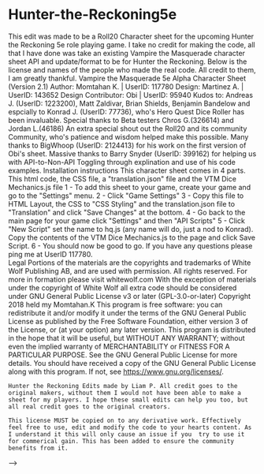 # Hunter-the-Reckoning5e
This edit was made to be a Roll20 Character sheet for the upcoming Hunter the Reckoning 5e role playing game. I take no credit for making the code, all that I have done was take an existing Vampire the Masquerade character sheet API and update/format to be for Hunter the Reckoning.
Below is the license and names of the people who made the real code. All credit to them, I am greatly thankful.
    Vampire the Masquerade 5e Alpha Character Sheet (Version 2.1)
    Author: Momtahan K. | UserID: 117780
    Design: Martinez A. | UserID: 143652
	Design Contributor: Obi | UserID: 95940
    Kudos to: Andreas J. (UserID: 1223200), Matt Zaldivar, Brian Shields, Benjamin Bandelow and espcially to Konrad J. (UserID: 77736), who's Hero Quest Dice Roller has been invaluable. Special thanks to Beta testers Chros G.(326614)
    and Jordan L.(46186) An extra special shout out the Roll20 and its community Community, who's patience and wisdom helped make this possible. Many thanks to BigWhoop (UserID: 2124413) for his work on the first version of Obi's sheet. 
	Massive thanks to Barry Snyder (UserID: 399162) for helping us with API-to-Non-API Toggling through explination and use of his code examples.
    Installation instructions
    This character sheet comes in 4 parts. This html code, the CSS file, a "translation.json" file and the VTM Dice Mechanics.js file
    1 - To add this sheet to your game, create your game and go to the "Settings" menu. 
    2 - Click "Game Settings"
    3 - Copy this file to HTML Layout, the CSS to "CSS Styling" and the translation.json file to "Translation" and click "Save Changes" at the bottom.
    4 - Go back to the main page for your game click "Settings" and then "API Scripts"
    5 - Click "New Script" set the name to hq.js (any name will do, just a nod to Konrad). Copy the contents of the VTM Dice Mechanics.js 
    to the page and click Save Script.
    6 - You should now be good to go.
    If you have any questions please ping me at UserID 117780.     
    Legal
    Portions of the materials are the copyrights and trademarks of White Wolf Publishing AB, and are used with permission. All rights reserved. For more in formation please visit whitewolf.com
    With the exception of materials under the copyright of White Wolf all extra code should be considered under GNU General Public License v3 or later (GPL-3.0-or-later) Copyright 2018 held my Momtahan.K
    This program is free software: you can redistribute it and/or modify
    it under the terms of the GNU General Public License as published by
    the Free Software Foundation, either version 3 of the License, or
    (at your option) any later version.
    This program is distributed in the hope that it will be useful,
    but WITHOUT ANY WARRANTY; without even the implied warranty of
    MERCHANTABILITY or FITNESS FOR A PARTICULAR PURPOSE.  See the
    GNU General Public License for more details.
    You should have received a copy of the GNU General Public License
    along with this program.  If not, see <https://www.gnu.org/licenses/>.
    
    Hunter the Reckoning Edits made by Liam P. All credit goes to the original makers, without them I would not have been able to make a sheet for my players. I hope these small edits can help you too, but all real credit goes to the original creators.
    
    This license MUST be copied on to any derivative work. Effectively feel free to use, edit and modify the code to your hearts content. As I understand it this will only cause an issue if you  try to use it for commerical gain. This has been added to ensure the community benefits from it.
-->
